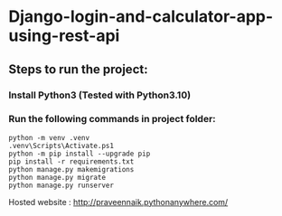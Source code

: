 ﻿# Django-login-and-calculator-app-using-rest-api

## Steps to run the project:

### Install Python3 (Tested with Python3.10) 
### Run the following commands in project folder:

```
python -m venv .venv
.venv\Scripts\Activate.ps1
python -m pip install --upgrade pip
pip install -r requirements.txt
python manage.py makemigrations
python manage.py migrate
python manage.py runserver
```

Hosted website : http://praveennaik.pythonanywhere.com/
